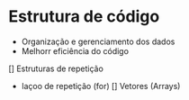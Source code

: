 # Estrutura de código  

-  Organização e gerenciamento dos dados
-  Melhorr eficiência do código

[] Estruturas de repetição
 - laçoo de repetição (for)
[] Vetores (Arrays)



